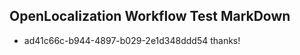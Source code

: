 ## OpenLocalization Workflow Test MarkDown
* ad41c66c-b944-4897-b029-2e1d348ddd54 thanks!

<!--HONumber=Jul16_HO3-->



